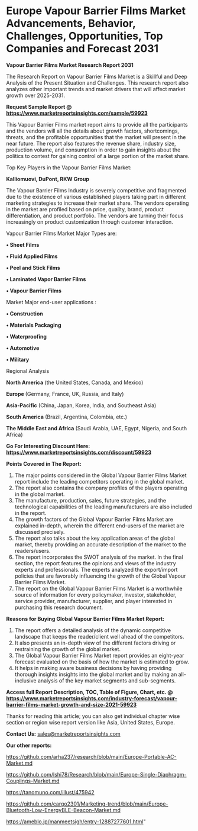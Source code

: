 # Europe Vapour Barrier Films Market Advancements, Behavior, Challenges, Opportunities, Top Companies and Forecast 2031

<strong>Vapour Barrier Films Market Research Report 2031</strong>

The Research Report on Vapour Barrier Films Market is a Skillful and Deep Analysis of the Present Situation and Challenges. This research report also analyzes other important trends and market drivers that will affect market growth over 2025-2031.

<strong>Request Sample Report @ <a href=https://www.marketreportsinsights.com/sample/59923>https://www.marketreportsinsights.com/sample/59923</a></strong>

This Vapour Barrier Films market report aims to provide all the participants and the vendors will all the details about growth factors, shortcomings, threats, and the profitable opportunities that the market will present in the near future. The report also features the revenue share, industry size, production volume, and consumption in order to gain insights about the politics to contest for gaining control of a large portion of the market share.

Top Key Players in the Vapour Barrier Films Market:

<strong>Kalliomuovi, DuPont, RKW Group</strong>

The Vapour Barrier Films Industry is severely competitive and fragmented due to the existence of various established players taking part in different marketing strategies to increase their market share. The vendors operating in the market are profiled based on price, quality, brand, product differentiation, and product portfolio. The vendors are turning their focus increasingly on product customization through customer interaction.

Vapour Barrier Films Market Major Types are:

<strong>• Sheet Films

• Fluid Applied Films

• Peel and Stick Films

• Laminated Vapor Barrier Films

• Vapour Barrier Films</strong>

Market Major end-user applications :

<strong>• Construction

• Materials Packaging

• Waterproofing

• Automotive

• Military</strong>

Regional Analysis

</u><strong><b>North America</b></strong> (the United States, Canada, and Mexico)

<strong><b>Europe </b></strong>(Germany, France, UK, Russia, and Italy)

<strong><b>Asia-Pacific</b></strong> (China, Japan, Korea, India, and Southeast Asia)

<strong><b>South America</b></strong> (Brazil, Argentina, Colombia, etc.)

<strong><b>The Middle East and Africa</b></strong> (Saudi Arabia, UAE, Egypt, Nigeria, and South Africa)

<strong>Go For Interesting Discount Here: <a href=https://www.marketreportsinsights.com/discount/59923>https://www.marketreportsinsights.com/discount/59923</a></strong>

<strong>Points Covered in The Report:</strong>
<ol>
  <li>The major points considered in the Global Vapour Barrier Films Market report include the leading competitors operating in the global market.</li>
  <li>The report also contains the company profiles of the players operating in the global market.</li>
  <li>The manufacture, production, sales, future strategies, and the technological capabilities of the leading manufacturers are also included in the report.</li>
  <li>The growth factors of the Global Vapour Barrier Films Market are explained in-depth, wherein the different end-users of the market are discussed precisely.</li>
  <li>The report also talks about the key application areas of the global market, thereby providing an accurate description of the market to the readers/users.</li>
  <li>The report incorporates the SWOT analysis of the market. In the final section, the report features the opinions and views of the industry experts and professionals. The experts analyzed the export/import policies that are favorably influencing the growth of the Global Vapour Barrier Films Market.</li>
  <li>The report on the Global Vapour Barrier Films Market is a worthwhile source of information for every policymaker, investor, stakeholder, service provider, manufacturer, supplier, and player interested in purchasing this research document.</li>
</ol>
<strong>Reasons for Buying Global Vapour Barrier Films Market Report:</strong>

<ol>
  <li>The report offers a detailed analysis of the dynamic competitive landscape that keeps the reader/client well ahead of the competitors.</li>
  <li>It also presents an in-depth view of the different factors driving or restraining the growth of the global market.</li>
  <li>The Global Vapour Barrier Films Market report provides an eight-year forecast evaluated on the basis of how the market is estimated to grow.</li>
  <li>It helps in making aware business decisions by having providing thorough insights insights into the global market and by making an all-inclusive analysis of the key market segments and sub-segments.</li>
</ol>
<strong>Access full Report Description, TOC, Table of Figure, Chart, etc. @ <a href=https://www.marketreportsinsights.com/industry-forecast/vapour-barrier-films-market-growth-and-size-2021-59923>https://www.marketreportsinsights.com/industry-forecast/vapour-barrier-films-market-growth-and-size-2021-59923</a></strong>


Thanks for reading this article; you can also get individual chapter wise section or region wise report version like Asia, United States, Europe.

<strong>Contact Us:</strong>
sales@marketreportsinsights.com

<strong>Our other reports:</strong>

<a href=https://github.com/arha237/research/blob/main/Europe-Portable-AC-Market.md>https://github.com/arha237/research/blob/main/Europe-Portable-AC-Market.md</a>

<a href=https://github.com/Ishi78/Research/blob/main/Europe-Single-Diaphragm-Couplings-Market.md>https://github.com/Ishi78/Research/blob/main/Europe-Single-Diaphragm-Couplings-Market.md</a>

<a href=https://tanomuno.com/illust/475942>https://tanomuno.com/illust/475942</a>

<a href=https://github.com/cargo2301/Marketing-trend/blob/main/Europe-Bluetooth-Low-EnergyBLE-Beacon-Market.md>https://github.com/cargo2301/Marketing-trend/blob/main/Europe-Bluetooth-Low-EnergyBLE-Beacon-Market.md</a>

<a href=https://ameblo.jp/manmeetsigh/entry-12887277601.html>https://ameblo.jp/manmeetsigh/entry-12887277601.html</a>"

